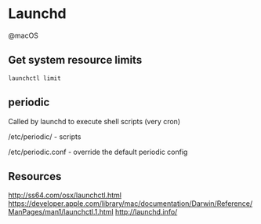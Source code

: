 # Launchd
@macOS

Get system resource limits
--------------------------

	launchctl limit

periodic
--------

Called by launchd to execute shell scripts (very cron)

/etc/periodic/ - scripts

/etc/periodic.conf - override the default periodic config


Resources
---------

<http://ss64.com/osx/launchctl.html>
<https://developer.apple.com/library/mac/documentation/Darwin/Reference/ManPages/man1/launchctl.1.html>
<http://launchd.info/>

